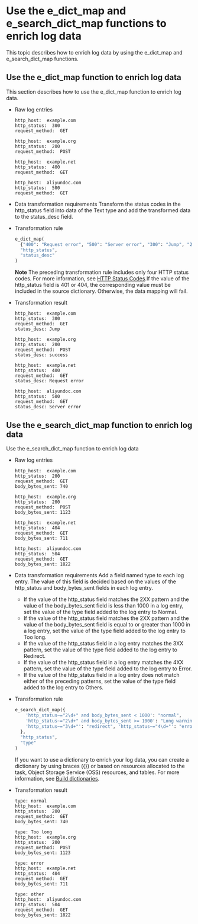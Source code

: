 # Use the e_dict_map and e_search_dict_map functions to enrich log data

This topic describes how to enrich log data by using the e_dict_map and e_search_dict_map functions.

## Use the e_dict_map function to enrich log data

This section describes how to use the e_dict_map function to enrich log data.

- Raw log entries

  ```
  http_host:  example.com
  http_status:  300
  request_method:  GET

  http_host:  example.org
  http_status:  200
  request_method:  POST

  http_host:  example.net
  http_status:  400
  request_method:  GET

  http_host:  aliyundoc.com
  http_status:  500
  request_method:  GET
  ```

- Data transformation requirements
  Transform the status codes in the http_status field into data of the Text type and add the transformed data to the status_desc field.

- Transformation rule
  ```python
  e_dict_map(
    {"400": "Request error", "500": "Server error", "300": "Jump", "200": "success"},
    "http_status",
    "status_desc"
  )
  ```
  **Note** The preceding transformation rule includes only four HTTP status codes. For more information, see [HTTP Status Codes](https://www.restapitutorial.com/httpstatuscodes.html?spm=a2c4g.11186623.0.0.7f753c11xuX1KY).If the value of the http_status field is 401 or 404, the corresponding value must be included in the source dictionary. Otherwise, the data mapping will fail.
- Transformation result

  ```
  http_host:  example.com
  http_status:  300
  request_method:  GET
  status_desc: Jump

  http_host:  example.org
  http_status:  200
  request_method:  POST
  status_desc: success

  http_host:  example.net
  http_status:  400
  request_method:  GET
  status_desc: Request error

  http_host:  aliyundoc.com
  http_status:  500
  request_method:  GET
  status_desc: Server error
  ```

## Use the e_search_dict_map function to enrich log data

Use the e_search_dict_map function to enrich log data

- Raw log entries

  ```
  http_host:  example.com
  http_status:  200
  request_method:  GET
  body_bytes_sent: 740

  http_host:  example.org
  http_status:  200
  request_method:  POST
  body_bytes_sent: 1123

  http_host:  example.net
  http_status:  404
  request_method:  GET
  body_bytes_sent: 711

  http_host:  aliyundoc.com
  http_status:  504
  request_method:  GET
  body_bytes_sent: 1822
  ```

- Data transformation requirements
  Add a field named type to each log entry. The value of this field is decided based on the values of the http_status and body_bytes_sent fields in each log entry.
  - If the value of the http_status field matches the 2XX pattern and the value of the body_bytes_sent field is less than 1000 in a log entry, set the value of the type field added to the log entry to Normal.
  - If the value of the http_status field matches the 2XX pattern and the value of the body_bytes_sent field is equal to or greater than 1000 in a log entry, set the value of the type field added to the log entry to Too long.
  - If the value of the http_status field in a log entry matches the 3XX pattern, set the value of the type field added to the log entry to Redirect.
  - If the value of the http_status field in a log entry matches the 4XX pattern, set the value of the type field added to the log entry to Error.
  - If the value of the http_status field in a log entry does not match either of the preceding patterns, set the value of the type field added to the log entry to Others.
- Transformation rule

  ```python
  e_search_dict_map({
      'http_status~="2\d+" and body_bytes_sent < 1000': "normal",
      'http_status~="2\d+" and body_bytes_sent >= 1000': "Long warning",
      'http_status~="3\d+"': "redirect", 'http_status~="4\d+"': "error",  "*": "other"
    },
    "http_status",
    "type"
  )
  ```

  If you want to use a dictionary to enrich your log data, you can create a dictionary by using braces ({}) or based on resources allocated to the task, Object Storage Service (OSS) resources, and tables. For more information, see [Build dictionaries](https://help.aliyun.com/document_detail/135224.htm?spm=a2c4g.11186623.0.0.7f753c11xuX1KY#section-6pi-yyp-s8b).

- Transformation result

  ```
  type: normal
  http_host:  example.com
  http_status:  200
  request_method:  GET
  body_bytes_sent: 740

  type: Too long
  http_host:  example.org
  http_status:  200
  request_method:  POST
  body_bytes_sent: 1123

  type: error
  http_host:  example.net
  http_status:  404
  request_method:  GET
  body_bytes_sent: 711

  type: other
  http_host:  aliyundoc.com
  http_status:  504
  request_method:  GET
  body_bytes_sent: 1822
  ```
